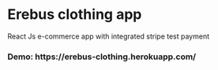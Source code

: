 <h1>Erebus clothing app</h1>
<p>React Js e-commerce app with integrated stripe test payment</p>

<h3>Demo: https://erebus-clothing.herokuapp.com/</h3>
